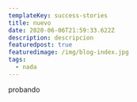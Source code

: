 ```yaml
---
templateKey: success-stories
title: nuevo
date: 2020-06-06T21:59:33.622Z
description: descripcion
featuredpost: true
featuredimage: /img/blog-index.jpg
tags:
  - nada
---
```

probando